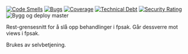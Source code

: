 [![Code Smells](https://sonarcloud.io/api/project_badges/measure?project=navikt_fpinfo&metric=code_smells)](https://sonarcloud.io/dashboard?id=navikt_fpinfo1)
[![Bugs](https://sonarcloud.io/api/project_badges/measure?project=navikt_fpinfo&metric=bugs)](https://sonarcloud.io/dashboard?id=navikt_fpinfo1)
[![Coverage](https://sonarcloud.io/api/project_badges/measure?project=navikt_fpinfo&metric=coverage)](https://sonarcloud.io/dashboard?id=navikt_fpinfo1)
[![Technical Debt](https://sonarcloud.io/api/project_badges/measure?project=navikt_fpinfo&metric=sqale_index)](https://sonarcloud.io/dashboard?id=navikt_fpinfo1)
[![Security Rating](https://sonarcloud.io/api/project_badges/measure?project=navikt_fpinfo&metric=security_rating)](https://sonarcloud.io/dashboard?id=navikt_fpinfo1)
![Bygg og deploy master](https://github.com/navikt/fpinfo/workflows/Bygg%20og%20deploy%20master/badge.svg)

Rest-grensesnitt for å slå opp behandlinger i fpsak. Går dessverre mot views i fpsak.   

Brukes av selvbetjening. 
